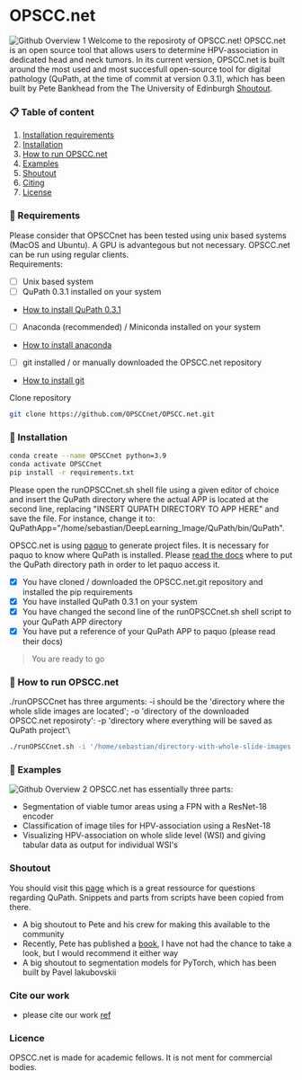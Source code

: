 # OPSCC.net
![Github Overview 1](https://github.com/OPSCCnet/OPSCC.net/blob/main/Github_overview_1.png)
Welcome to the reposiroty of OPSCC.net!
OPSCC.net is an open source tool that allows users to determine HPV-association in dedicated head and neck tumors. In its current version, OPSCC.net is built around the most used and most succesfull open-source tool for digital pathology (QuPath, at the time of commit at version 0.3.1), which has been built by Pete Bankhead from the The University of Edinburgh [Shoutout](#shoutout). 

### 📋 Table of content
 1. [Installation requirements](#installation-req)
 2. [Installation](#installation)
 3. [How to run OPSCC.net](#hwtrun)
 4. [Examples](#examples)
 5. [Shoutout](#shoutout)
 6. [Citing](#citation)
 7. [License](#license)
 

### 🚧 Requirements <a name="installation-req"></a>
Please consider that OPSCCnet has been tested using unix based systems (MacOS and Ubuntu). A GPU is advantegous but not necessary. OPSCC.net can be run using regular clients.\
Requirements: 
- [ ] Unix based system
- [ ] QuPath 0.3.1 installed on your system
- [How to install QuPath 0.3.1](https://github.com/qupath/qupath/releases/tag/v0.3.1)
- [ ] Anaconda (recommended) / Miniconda installed on your system 
- [How to install anaconda](https://docs.anaconda.com/anaconda/install/)
- [ ] git installed / or manually downloaded the OPSCC.net repository 
- [How to install git](https://github.com/git-guides/install-git)

Clone repository
```bash
git clone https://github.com/OPSCCnet/OPSCC.net.git
```


### 🧨 Installation <a name="installation"></a>
```bash
conda create --name OPSCCnet python=3.9
conda activate OPSCCnet
pip install -r requirements.txt
```

Please open the runOPSCCnet.sh shell file using a given editor of choice and insert the QuPath directory where the actual APP is located at the second line, replacing "INSERT QUPATH DIRECTORY TO APP HERE" and save the file. For instance, change it to: QuPathApp="/home/sebastian/DeepLearning_Image/QuPath/bin/QuPath".

OPSCC.net is using [paquo](https://github.com/bayer-science-for-a-better-life/paquo) to generate project files. It is necessary for paquo to know where QuPath is installed. Please [read the docs](https://paquo.readthedocs.io/en/latest/) where to put the QuPath directory path in order to let paquo access it.

- [x] You have cloned / downloaded the OPSCC.net.git repository and installed the pip requirements
- [x] You have installed QuPath 0.3.1 on your system
- [x] You have changed the second line of the runOPSCCnet.sh shell script to your QuPath APP directory
- [x] You have put a reference of your QuPath APP to paquo (please read their docs) 

> You are ready to go
### 🎯 How to run OPSCC.net <a name="hwtrun"></a>
./runOPSCCnet has three arguments: -i should be the 'directory where the whole slide images are located'; -o 'directory of the downloaded OPSCC.net reposiroty': -p 'directory where everything will be saved as QuPath project'\

```bash
./runOPSCCnet.sh -i '/home/sebastian/directory-with-whole-slide-images' -o '/home/sebastian/OPSCC.net' -p 'home/sebastian/directory-where-QuPath-project-should-be-saved'
```
### 🎯 Examples <a name="examples"></a>
![Github Overview 2](https://github.com/OPSCCnet/OPSCC.net/blob/main/Github_overview_2.png)
OPSCC.net has essentially three parts:
- Segmentation of viable tumor areas using a FPN with a ResNet-18 encoder
- Classification of image tiles for HPV-association using a ResNet-18
- Visualizing HPV-association on whole slide level (WSI) and giving tabular data as output for individual WSI's

### Shoutout <a name="shoutout"></a>
You should visit this [page](https://forum.image.sc/tag/qupath) which is a great ressource for questions regarding QuPath. Snippets and parts from scripts have been copied from there. 
- A big shoutout to Pete and his crew for making this available to the community
- Recently, Pete has published a [book](https://bioimagebook.github.io/README.html), I have not had the chance to take a look, but I would recommend it either way
- A big shoutout to segmentation models for PyTorch, which has been built by Pavel Iakubovskii

### Cite our work <a name="citation"></a>
- please cite our work [ref](ref)

### Licence <a name="licence"></a>
OPSCC.net is made for academic fellows. It is not ment for commercial bodies.